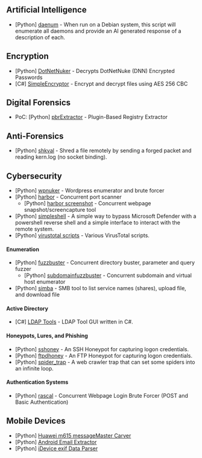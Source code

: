 ## Artificial Intelligence  
+ [Python] [daenum](https://github.com/ultros/daenum) - When run on a Debian system, this script will enumerate all daemons and provide an AI generated response of a description of each.  

## Encryption  
+ [Python] [DotNetNuker](https://github.com/ultros/dotnetnuker) - Decrypts DotNetNuke (DNN) Encrypted Passwords
+ [C#] [SimpleEncryptor](https://github.com/ultros/SimpleEncryptor) - Encrypt and decrypt files using AES 256 CBC

## Digital Forensics
+ PoC: [Python] [pbrExtractor](https://github.com/ultros/pbre) - Plugin-Based Registry Extractor

## Anti-Forensics
+ [Python] [shkval](https://github.com/ultros/shkval) - Shred a file remotely by sending a forged packet and reading kern.log (no socket binding).

## Cybersecurity
+ [Python] [wpnuker](https://github.com/ultros/wpnuker) - Wordpress enumerator and brute forcer 
+ [Python] [harbor](https://github.com/ultros/harbor) - Concurrent port scanner
  + [Python] [harbor screenshot](https://github.com/ultros/harbor_screenshot) - Concurrent webpage snapshot/screencapture tool
+ [Python] [simpleshell](https://github.com/ultros/simpleshell) - A simple way to bypass Microsoft Defender with a powershell reverse shell and a simple interface to interact with the remote system.
+ [Python] [virustotal scripts](https://github.com/ultros/virustotal_scripts) - Various VirusTotal scripts.

#### Enumeration
+ [Python] [fuzzbuster](https://github.com/ultros/fuzzbuster) - Concurrent directory buster, parameter and query fuzzer
  + [Python] [subdomainfuzzbuster](https://github.com/ultros/fuzzbuster/blob/master/subdomainfuzzbuster.py) - Concurrent subdomain and virtual host enumerator
+ [Python] [simba](https://github.com/ultros/simba) - SMB tool to list service names (shares), upload file, and download file

#### Active Directory
+ [C#] [LDAP Tools](https://github.com/ultros/LdapTools) - LDAP Tool GUI written in C#.
  
#### Honeypots, Lures, and Phishing
+ [Python] [sshoney](https://github.com/ultros/sshoney) - An SSH Honeypot for capturing logon credentials.
+ [Python] [ftpdhoney](https://github.com/ultros/honeyftpd) - An FTP Honeypot for capturing logon credentials.
+ [Python] [spider_trap](https://github.com/ultros/spider_trap) - A web crawler trap that can set some spiders into an infinite loop.

#### Authentication Systems
+ [Python] [rascal](https://github.com/ultros/rascal) - Concurrent Webpage Login Brute Forcer (POST and Basic Authentication)

## Mobile Devices
+ [Python] [Huawei m615 messageMaster Carver](https://github.com/ultros/Huawei-m615-messageMaster-Carver)
+ [Python] [Android Email Extractor](https://github.com/ultros/extract-android-gmail)
+ [Python] [iDevice exif Data Parser](https://github.com/ultros/iDevice-EXIF-Data-Parser)
